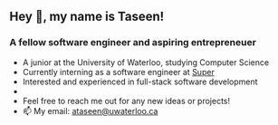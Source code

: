 <h2 align="left">Hey 👋, my name is Taseen!</h2>
<h3 align="left">A fellow software engineer and aspiring entrepreneuer</h3>


- A junior at the University of Waterloo, studying Computer Science
- Currently interning as a software engineer at [Super](https://www.super.com/)
- Interested and experienced in full-stack software development
- 
- Feel free to reach me out for any new ideas or projects!
- 📫 My email: ataseen@uwaterloo.ca



